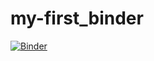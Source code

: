 # my-first_binder
[![Binder](https://mybinder.org/badge_logo.svg)](https://mybinder.org/v2/gh/Restmon/my-first_binder/HEAD)
